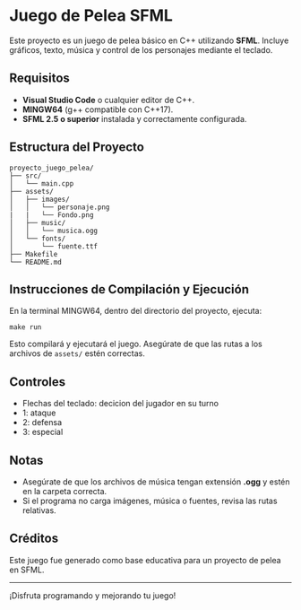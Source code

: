 # Juego de Pelea SFML

Este proyecto es un juego de pelea básico en C++ utilizando **SFML**. Incluye gráficos, texto, música y control de los personajes mediante el teclado.

## Requisitos

- **Visual Studio Code** o cualquier editor de C++.
- **MINGW64** (g++ compatible con C++17).
- **SFML 2.5 o superior** instalada y correctamente configurada.

## Estructura del Proyecto

```
proyecto_juego_pelea/
├── src/
│   └── main.cpp
├── assets/
│   ├── images/
│   │   └── personaje.png
|   |   └── Fondo.png
│   ├── music/
│   │   └── musica.ogg
│   └── fonts/
│       └── fuente.ttf
├── Makefile
└── README.md
```

## Instrucciones de Compilación y Ejecución

En la terminal MINGW64, dentro del directorio del proyecto, ejecuta:

```
make run
```

Esto compilará y ejecutará el juego. Asegúrate de que las rutas a los archivos de `assets/` estén correctas.

## Controles

- Flechas del teclado: decicion del jugador en su turno
- 1: ataque
- 2: defensa
- 3: especial

## Notas

- Asegúrate de que los archivos de música tengan extensión **.ogg** y estén en la carpeta correcta.
- Si el programa no carga imágenes, música o fuentes, revisa las rutas relativas.

## Créditos

Este juego fue generado como base educativa para un proyecto de pelea en SFML.

---
¡Disfruta programando y mejorando tu juego!
